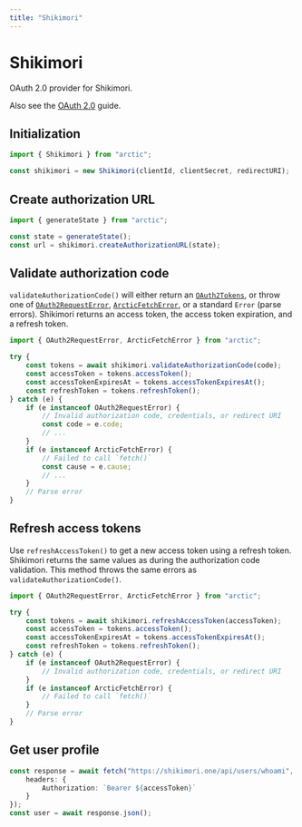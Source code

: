 ```yaml
---
title: "Shikimori"
---
```


# Shikimori

OAuth 2.0 provider for Shikimori.

Also see the [OAuth 2.0](/guides/oauth2) guide.

## Initialization

```ts
import { Shikimori } from "arctic";

const shikimori = new Shikimori(clientId, clientSecret, redirectURI);
```

## Create authorization URL

```ts
import { generateState } from "arctic";

const state = generateState();
const url = shikimori.createAuthorizationURL(state);
```

## Validate authorization code

`validateAuthorizationCode()` will either return an [`OAuth2Tokens`](/reference/OAuth2Tokens), or throw one of [`OAuth2RequestError`](/reference/OAuth2RequestError), [`ArcticFetchError`](/reference/ArcticFetchError), or a standard `Error` (parse errors). Shikimori returns an access token, the access token expiration, and a refresh token.

```ts
import { OAuth2RequestError, ArcticFetchError } from "arctic";

try {
	const tokens = await shikimori.validateAuthorizationCode(code);
	const accessToken = tokens.accessToken();
	const accessTokenExpiresAt = tokens.accessTokenExpiresAt();
	const refreshToken = tokens.refreshToken();
} catch (e) {
	if (e instanceof OAuth2RequestError) {
		// Invalid authorization code, credentials, or redirect URI
		const code = e.code;
		// ...
	}
	if (e instanceof ArcticFetchError) {
		// Failed to call `fetch()`
		const cause = e.cause;
		// ...
	}
	// Parse error
}
```

## Refresh access tokens

Use `refreshAccessToken()` to get a new access token using a refresh token. Shikimori returns the same values as during the authorization code validation. This method throws the same errors as `validateAuthorizationCode()`.

```ts
import { OAuth2RequestError, ArcticFetchError } from "arctic";

try {
	const tokens = await shikimori.refreshAccessToken(accessToken);
	const accessToken = tokens.accessToken();
	const accessTokenExpiresAt = tokens.accessTokenExpiresAt();
	const refreshToken = tokens.refreshToken();
} catch (e) {
	if (e instanceof OAuth2RequestError) {
		// Invalid authorization code, credentials, or redirect URI
	}
	if (e instanceof ArcticFetchError) {
		// Failed to call `fetch()`
	}
	// Parse error
}
```

## Get user profile

```ts
const response = await fetch("https://shikimori.one/api/users/whoami", {
	headers: {
		Authorization: `Bearer ${accessToken}`
	}
});
const user = await response.json();
```
